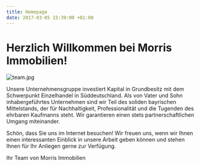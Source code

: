 ```yaml
---
title: Homepage
date: 2017-03-05 15:39:00 +01:00
---
```


# Herzlich Willkommen bei Morris Immobilien!

![team.jpg](/uploads/team.jpg)

Unsere Unternehmensgruppe investiert Kapital in Grundbesitz mit dem Schwerpunkt Einzelhandel in Süddeutschland. Als von Vater und Sohn inhabergeführtes Unternehmen sind wir Teil des soliden bayrischen Mittelstands, der für Nachhaltigkeit, Professionalität und die Tugenden des ehrbaren Kaufmanns steht. Wir garantieren einen stets partnerschaftlichen Umgang miteinander.

Schön, dass Sie uns im Internet besuchen! Wir freuen uns, wenn wir Ihnen einen interessanten Einblick in unsere Arbeit geben können und stehen Ihnen für Ihr Anliegen gerne zur Verfügung.

Ihr Team von Morris Immobilien